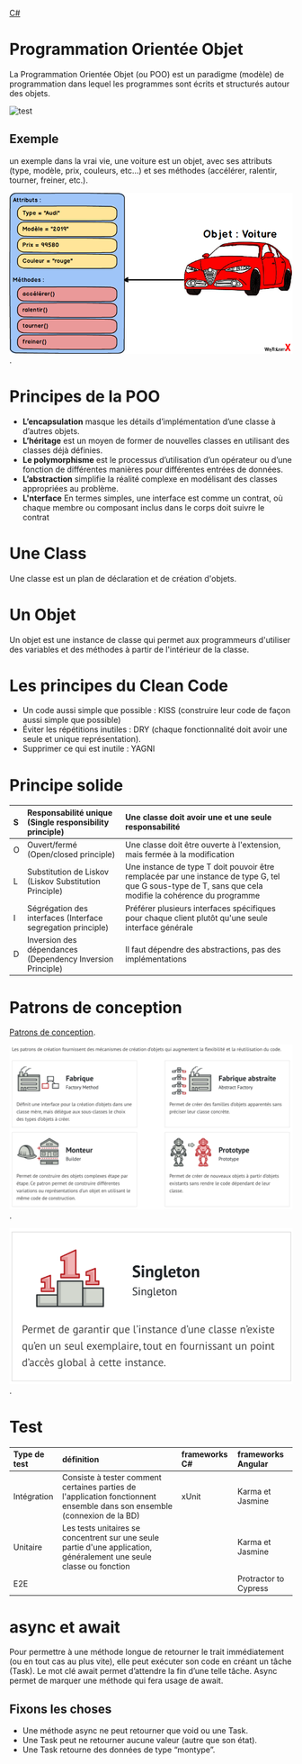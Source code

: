 [C#](https://exercism.org/tracks/csharp/concepts)
# Programmation Orientée Objet
La Programmation Orientée Objet (ou POO) est un paradigme (modèle) de programmation dans lequel les programmes sont écrits et structurés autour des objets.

![test](https://i.stack.imgur.com/nAtpl.png)
## Exemple
un exemple dans la vrai vie, une voiture est un objet, avec ses attributs (type, modèle, prix, couleurs, etc…) et ses méthodes (accélérer, ralentir, tourner, freiner, etc.).

![POO](car-poo.png).

# Principes de la POO
- **L’encapsulation** masque les détails d’implémentation d’une classe à d’autres objets.
- **L’héritage** est un moyen de former de nouvelles classes en utilisant des classes déjà définies.
- **Le polymorphisme** est le processus d’utilisation d’un opérateur ou d’une fonction de différentes manières pour différentes entrées de données.
- **L’abstraction** simplifie la réalité complexe en modélisant des classes appropriées au problème.
- **L'nterface** En termes simples, une interface est comme un contrat, où chaque membre ou composant inclus dans le corps doit suivre le contrat
# Une Class
Une classe est un plan de déclaration et de création d'objets.

# Un Objet
Un objet est une instance de classe qui permet aux programmeurs d'utiliser des variables et des méthodes à partir de l'intérieur de la classe.

# Les principes du Clean Code
- Un code aussi simple que possible : KISS (construire leur code de façon aussi simple que possible)
- Éviter les répétitions inutiles : DRY (chaque fonctionnalité doit avoir une seule et unique représentation).
- Supprimer ce qui est inutile : YAGNI
# Principe solide 
| S |  Responsabilité unique (Single responsibility principle)|  Une classe doit avoir une et une seule responsabilité|
|:--|:--|:--|
| O | Ouvert/fermé (Open/closed principle) | Une classe doit être ouverte à l'extension, mais fermée à la modification |
| L | Substitution de Liskov (Liskov Substitution Principle) | Une instance de type T doit pouvoir être remplacée par une instance de type G, tel que G sous-type de T, sans que cela modifie la cohérence du programme |
| I |Ségrégation des interfaces (Interface segregation principle)  |  Préférer plusieurs interfaces spécifiques pour chaque client plutôt qu'une seule interface générale|
| D | Inversion des dépendances (Dependency Inversion Principle) | Il faut dépendre des abstractions, pas des implémentations |

# Patrons de conception

 [Patrons de conception](https://refactoring.guru/fr/design-patterns/creational-patterns).

![p1](patron1.png).

![p2](patron2.png).

# Test 

| Type de test | définition | frameworks C# | frameworks Angular |
|:--|:--|:--|:--|
| Intégration | Consiste à tester comment certaines parties de l'application fonctionnent ensemble dans son ensemble (connexion de la BD) | xUnit | Karma et Jasmine |
| Unitaire | Les tests unitaires se concentrent sur une seule partie d'une application, généralement une seule classe ou fonction |  | Karma et Jasmine |
| E2E |  |  | Protractor to Cypress |

# async et await

Pour permettre à une méthode longue de retourner le trait immédiatement (ou en tout cas au plus vite), elle peut exécuter son code en créant un tâche (Task). Le mot clé await permet d’attendre la fin d’une telle tâche. Async permet de marquer une méthode qui fera usage de await.

## Fixons les choses

- Une méthode async ne peut retourner que void ou une Task.
- Une Task peut ne retourner aucune valeur (autre que son état).
- Une Task<montype> retourne des données de type “montype”.
